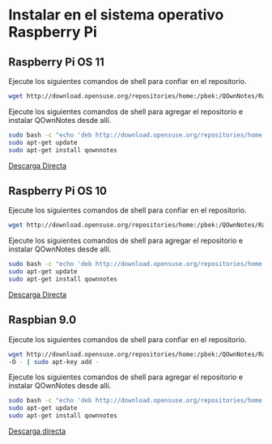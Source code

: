 # Instalar en el sistema operativo Raspberry Pi

## Raspberry Pi OS 11

Ejecute los siguientes comandos de shell para confiar en el repositorio.

```bash
wget http://download.opensuse.org/repositories/home:/pbek:/QOwnNotes/Raspbian_11/Release.key -O - | sudo apt-key add -
```

Ejecute los siguientes comandos de shell para agregar el repositorio e instalar QOwnNotes desde allí.

```bash
sudo bash -c "echo 'deb http://download.opensuse.org/repositories/home:/pbek:/QOwnNotes/Raspbian_11/ /' >> /etc/apt/sources.list.d/qownnotes.list"
sudo apt-get update
sudo apt-get install qownnotes
```

[Descarga Directa](https://download.opensuse.org/repositories/home:/pbek:/QOwnNotes/Raspbian_11)

## Raspberry Pi OS 10

Ejecute los siguientes comandos de shell para confiar en el repositorio.

```bash
wget http://download.opensuse.org/repositories/home:/pbek:/QOwnNotes/Raspbian_10/Release.key -O - | sudo apt-key add -
```

Ejecute los siguientes comandos de shell para agregar el repositorio e instalar QOwnNotes desde allí.

```bash
sudo bash -c "echo 'deb http://download.opensuse.org/repositories/home:/pbek:/QOwnNotes/Raspbian_10/ /' >> /etc/apt/sources.list.d/qownnotes.list"
sudo apt-get update
sudo apt-get install qownnotes
```

[Descarga Directa](https://download.opensuse.org/repositories/home:/pbek:/QOwnNotes/Raspbian_10)

## Raspbian 9.0

Ejecute los siguientes comandos de shell para confiar en el repositorio.

```bash
wget http://download.opensuse.org/repositories/home:/pbek:/QOwnNotes/Raspbian_9.0/Release.key
-O - | sudo apt-key add -
```

Ejecute los siguientes comandos de shell para agregar el repositorio e instalar QOwnNotes desde allí.

```bash
sudo bash -c "echo 'deb http://download.opensuse.org/repositories/home:/pbek:/QOwnNotes/Debian_9.0/ /' >> /etc/apt/sources.list.d/qownnotes.list"
sudo apt-get update
sudo apt-get install qownnotes
```

[Descarga directa](https://download.opensuse.org/repositories/home:/pbek:/QOwnNotes/Raspbian_9.0)

